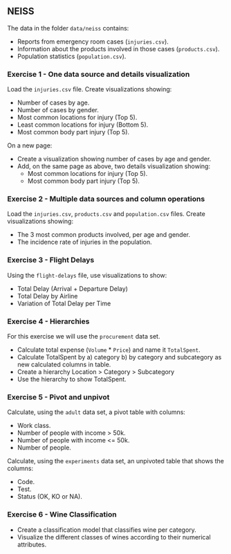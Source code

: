 ## NEISS
The data in the folder `data/neiss` contains:

- Reports from emergency room cases (`injuries.csv`).
- Information about the products involved in those cases (`products.csv`).
- Population statistics (`population.csv`). 

### Exercise 1 - One data source and details visualization
Load the `injuries.csv` file. Create visualizations showing:
- Number of cases by age.
- Number of cases by gender.
- Most common locations for injury (Top 5).
- Least common locations for injury (Bottom 5).
- Most common body part injury (Top 5).

On a new page:
- Create a visualization showing number of cases by age and gender.
- Add, on the same page as above, two details visualization showing:
	- Most common locations for injury (Top 5).
	- Most common body part injury (Top 5).
	
### Exercise 2 - Multiple data sources and column operations	
Load the `injuries.csv`, `products.csv` and `population.csv` files. Create visualizations showing:
- The 3 most common products involved, per age and gender.
- The incidence rate of injuries in the population.

### Exercise 3 - Flight Delays
Using the `flight-delays` file, use visualizations to show:
- Total Delay (Arrival + Departure Delay)
- Total Delay by Airline
- Variation of Total Delay per Time	
	
### Exercise 4 - Hierarchies
For this exercise we will use the `procurement` data set.
- Calculate total expense (`Volume` * `Price`) and name it `TotalSpent`.
- Calculate TotalSpent by a) category b) by category and subcategory as new calculated
columns in table.
- Create a hierarchy Location > Category > Subcategory 
- Use the hierarchy to show TotalSpent.	
	
### Exercise 5 - Pivot and unpivot
Calculate, using the `adult` data set, a pivot table with columns:
- Work class.
- Number of people with income > 50k.
- Number of people with income <= 50k.
- Number of people.

Calculate, using the `experiments` data set, an unpivoted table that shows the columns:
- Code.
- Test.
- Status (OK, KO or NA).

### Exercise 6 - Wine Classification
- Create a classification model that classifies wine per category.
- Visualize the different classes of wines according to their numerical attributes.















	